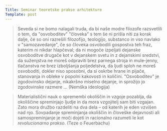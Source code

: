```yaml
---
Title: Seminar teoretske prakse arhitekture
Template: post
---
```


> Seveda si ne bomo nalagali truda, da bi naše modre filozofe razsvetlili o tem, da "osvoboditev" "človeka" s tem še ni prišla niti za korak dalje, če so oni razrešili filozofijo, teologijo, substanco in vso navlako v "samozavedanje", če so človeka osvobodili gospostva teh fraz, katerim ni nikdar hlapčeval; da ni mogoče izpeljati dejanske osvoboditve drugače kot v dejanskem svetu in z dejanskimi sredstvi, da suženjstva ne moreš odpraviti brez parnega stroja in mule-jenny, tlačanstva ne brez izboljšanja poljedelstva, da ljudi sploh ne moreš osvoboditi, dokler niso sposobni, da si oskrbe hrane in pijače, stanovanja in obleke v popolni kakovosti in količini. "Osvoboditev" je zgodovinsko dejanje, nikakršno miselno dejanje, in sprožijo jo zgodovinske razmere … (Nemška ideologija)

> Materialistični nauk o spremembi okoliščin in vzgoje pozablja, da okoliščine spreminjajo ljudje in da mora vzgojitelj sam biti vzgajan. Zato mora družbo razdeliti na dva dela – od katerih je eden vzvišen nad njo.
> Sovpadanje spreminjanja okoliščin in človeške dejavnosti ali samospreminjanje je moči dojeti in racionalno razumeti le kot *revolucionarno prakso*. (Teze o Feuerbachu)